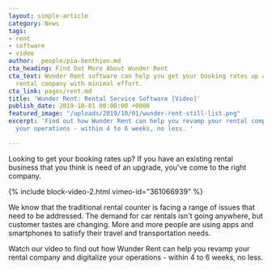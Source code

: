 ```yaml
---
layout: simple-article
category: News
tags:
- rent
- software
- video
author: _people/pia-benthien.md
cta_heading: Find Out More About Wunder Rent
cta_text: Wunder Rent software can help you get your booking rates up and revamp your
  rental company with minimal effort.
cta_link: pages/rent.md
title: 'Wunder Rent: Rental Service Software [Video]'
publish_date: 2019-10-01 00:00:00 +0000
featured_image: "/uploads/2019/10/01/wunder-rent-still-list.png"
excerpt: 'Find out how Wunder Rent can help you revamp your rental company and digitalize
  your operations - within 4 to 6 weeks, no less. '

---
```

Looking to get your booking rates up? If you have an existing rental business that you think is need of an upgrade, you've come to the right company. 

{% include block-video-2.html vimeo-id="361066939" %}

We know that the traditional rental counter is facing a range of issues that need to be addressed. The demand for car rentals isn't going anywhere, but customer tastes are changing. More and more people are using apps and smartphones to satisfy their travel and transportation needs.

Watch our video to find out how Wunder Rent can help you revamp your rental company and digitalize your operations - within 4 to 6 weeks, no less. 